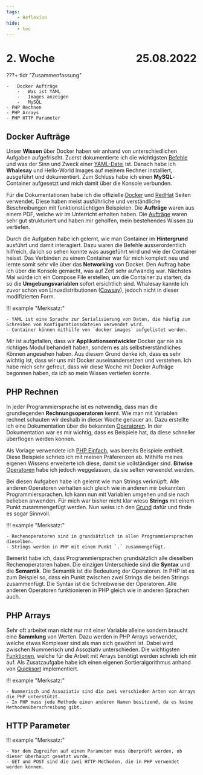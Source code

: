 ```yaml
---
tags:
    - Reflexion
hide:
    - toc
---
```


# 2. Woche <span style="float:right">25.08.2022</span>

???+ tldr "Zusammenfassung"

    -   Docker Aufträge
        -   Was ist YAML
        -   Images anzeigen
        -   MySQL
    - PHP Rechnen
    - PHP Arrays
    - PHP HTTP Parameter

## Docker Aufträge

Unser **Wissen** über Docker haben wir anhand von unterschiedlichen Aufgaben aufgefrischt. Zuerst dokumentierte ich die wichtigsten [Befehle](../Docker/Start.md#befehle) und was der Sinn und Zweck einer [YAML-Datei](../Docker/Start.md#yaml) ist. Danach habe ich **Whalesay** und Hello-World Images auf meinem Rechner installiert, ausgeführt und dokumentiert. Zum Schluss habe ich einen **MySQL**-Container aufgesetzt und mich damit über die Konsole verbunden.

Für die Dokumentationen habe ich die offizielle [Docker](https://www.docker.com/) und [RedHat](https://www.redhat.com/en) Seiten verwendet. Diese haben meist ausführliche und verständliche Beschreibungen mit funktionstüchtigen Beispielen. Die **Aufträge** waren aus einem PDF, welche wir im Unterricht erhalten haben. Die [Aufträge](../Docker/Aufgaben.md) waren sehr gut strukturiert und haben mir geholfen, mein bestehendes Wissen zu vertiefen.

Durch die Aufgaben habe ich gelernt, wie man Container im **Hintergrund** ausführt und damit interagiert. Dazu waren die Befehle ausserordentlich hilfreich, da ich so sehen konnte was ausgeführt wird und wie der Container heisst. Das Verbinden zu einem Container war für mich komplett neu und lernte somit sehr vile über das **Networking** von Docker. Den Auftrag habe ich über die Konsole gemacht, was auf Zeit sehr aufwändig war. Nächstes Mal würde ich ein Compose File erstellen, um die Container zu starten, da so die **Umgebungsvariablen** sofort ersichtlich sind. Whalesay kannte ich zuvor schon von Linuxdistributionen ([Cowsay](https://cowsay.morecode.org/)), jedoch nicht in dieser modifizierten Form.

!!! example "Merksatz:"

    - YAML ist eine Sprache zur Serialisierung von Daten, die häufig zum Schreiben von Konfigurationsdateien verwendet wird.
    - Container können mithilfe von `docker images` aufgelistet werden.

Mir ist aufgefallen, dass wir **Applikationsentwickler** Docker gar nie als richtiges Modul behandelt haben, sondern es als selbstverständliches Können angesehen haben. Aus diesem Grund denke ich, dass es sehr wichtig ist, dass wir uns mit Docker auseinandersetzen und verstehen. Ich habe mich sehr gefreut, dass wir diese Woche mit Docker Aufträge begonnen haben, da ich so mein Wissen vertiefen konnte.

## PHP Rechnen

In jeder Programmiersprache ist es notwendig, dass man die grundlegenden **Rechnungsoperatoren** kennt. Wie man mit Variablen rechnet schauten wir deshalb in dieser Woche genauer an. Dazu erstellte ich eine Dokumentation über die bekannten [Operatoren](../PHP/Aufgaben.md#rechnen-mit-variablen). In der Dokumentation war es mir wichtig, dass es Beispiele hat, da diese schneller überflogen werden können.

Als Vorlage verwendete ich [PHP Einfach](https://www.php-einfach.de/php-tutorial/rechnen-mit-variablen/), was bereits Beispiele enthielt. Diese Beispiele schrieb ich mit meinen Präferenzen ab. Mithilfe meines eigenen Wissens erweiterte ich diese, damit sie vollständiger sind. **Bitwise** [Operatoren](https://www.educba.com/bitwise-operators-in-php/) habe ich jedoch weggelassen, da sie selten verwendet werden.

Bei diesen Aufgaben habe ich gelernt wie man Strings verknüpft. Alle anderen Operatoren verhalten sich gleich wie in anderen mir bekannten Programmiersprachen. Ich kann nun mit Variablen umgehen und sie nach belieben anwenden. Für mich war bisher nicht klar wieso **Strings** mit einem Punkt zusammengefügt werden. Nun weiss ich den [Grund](../PHP/Aufgaben.md#strings) dafür und finde es sogar Sinnvoll.

!!! example "Merksatz:"

    - Rechenoperatoren sind in grundsätzlich in allen Programmiersprachen dieselben.
    - Strings werden in PHP mit einem Punkt `.` zusammengefügt.

Bemerkt habe ich, dass Programmiersprachen grundsätzlich alle dieselben Rechenoperatoren haben. Die einzigen Unterschiede sind die **Syntax** und die **Semantik**. Die Semantik ist die Bedeutung der Operatoren. In PHP ist es zum Beispiel so, dass ein Punkt zwischen zwei Strings die beiden Strings zusammenfügt. Die Syntax ist die Schreibweise der Operatoren. Alle anderen Operatoren funktionieren in PHP gleich wie in anderen Sprachen auch.

## PHP Arrays

Sehr oft arbeitet man nicht nur mit einer Variable alleine sondern braucht eine **Sammlung** von Werten. Dazu werden in PHP Arrays verwendet, welche etwas Komplexer sind als man sich gewöhnt ist. Dabei wird zwischen Nummerisch und Assoziativ unterschieden. Die wichtigsten [Funktionen](../PHP/Arrays.md), welche für die Arbeit mit Arrays benötigt werden schrieb ich mir auf. Als Zusatzaufgabe habe ich einen eigenen Sortieralgorithmus anhand von [Quicksort](../PHP/Beispiele/Sortierung.php) implementiert.

!!! example "Merksatz:"

    - Nummerisch und Assoziativ sind die zwei verschieden Arten von Arrays die PHP unterstützt.
    - In PHP muss jede Methode einen anderen Namen besitzend, da es keine Methodenüberschreibung gibt.

## HTTP Parameter

!!! example "Merksatz:"

    - Vor dem Zugreifen auf einen Parameter muss überprüft werden, ob dieser überhaupt gesetzt wurde.
    - GET und POST sind die zwei HTTP-Methoden, die in PHP verwendet werden können.
